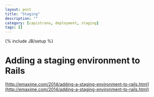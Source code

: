 ```yaml
---
layout: post
title: "Staging"
description: ""
category: [capistrano, deployment, staging] 
tags: []
---
```

{% include JB/setup %}

# Adding a staging environment to Rails
[http://emaxime.com/2014/adding-a-staging-environment-to-rails.html](http://emaxime.com/2014/adding-a-staging-environment-to-rails.html)